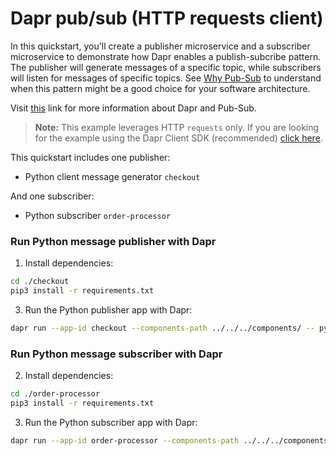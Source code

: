 # Dapr pub/sub (HTTP requests client)

In this quickstart, you'll create a publisher microservice and a subscriber microservice to demonstrate how Dapr enables a publish-subcribe pattern. The publisher will generate messages of a specific topic, while subscribers will listen for messages of specific topics. See [Why Pub-Sub](#why-pub-sub) to understand when this pattern might be a good choice for your software architecture.

Visit [this](https://docs.dapr.io/developing-applications/building-blocks/pubsub/) link for more information about Dapr and Pub-Sub.

> **Note:** This example leverages HTTP `requests` only.  If you are looking for the example using the Dapr Client SDK (recommended) [click here](../sdk/).

This quickstart includes one publisher:

- Python client message generator `checkout` 

And one subscriber: 
 
- Python subscriber `order-processor`

### Run Python message publisher with Dapr

1. Install dependencies: 

<!-- STEP
name: Install python dependencies
-->

```bash
cd ./checkout
pip3 install -r requirements.txt 
```
<!-- END_STEP -->
3. Run the Python publisher app with Dapr: 

<!-- STEP
name: Run python publisher
expected_stdout_lines:
  - "You're up and running! Both Dapr and your app logs will appear here."
  - '== APP == INFO:root:Published data: {"orderId": 1}'
  - '== APP == INFO:root:Published data: {"orderId": 2}'
  - "Exited App successfully"
  - "Exited Dapr successfully"
expected_stderr_lines:
output_match_mode: substring
working_dir: ./checkout
background: true
sleep: 10
-->
    
```bash
dapr run --app-id checkout --components-path ../../../components/ -- python3 app.py
```

<!-- END_STEP -->
### Run Python message subscriber with Dapr

2. Install dependencies: 

<!-- STEP
name: Install python dependencies
-->

```bash
cd ./order-processor
pip3 install -r requirements.txt 
```
<!-- END_STEP -->
3. Run the Python subscriber app with Dapr: 

<!-- STEP
name: Run python subscriber
expected_stdout_lines:
  - '== APP == Subscriber received : 2'
  - "You're up and running! Both Dapr and your app logs will appear here."
  - "Exited Dapr successfully"
  - "Exited App successfully"
expected_stderr_lines:
output_match_mode: substring
working_dir: ./order-processor
background: true
sleep: 10
-->


```bash
dapr run --app-id order-processor --components-path ../../../components/ --app-port 5002 -- python3 app.py
```

<!-- END_STEP -->
